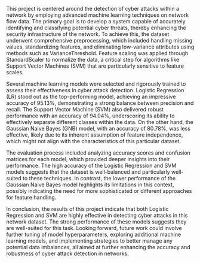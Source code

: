 This project is centered around the detection of cyber attacks within a network by employing advanced machine learning techniques on network flow data. The primary goal is to develop a system capable of accurately identifying and classifying potential cyber threats, thereby enhancing the security infrastructure of the network. To achieve this, the dataset underwent comprehensive preprocessing, which included handling missing values, standardizing features, and eliminating low-variance attributes using methods such as VarianceThreshold. Feature scaling was applied through StandardScaler to normalize the data, a critical step for algorithms like Support Vector Machines (SVM) that are particularly sensitive to feature scales.

Several machine learning models were selected and rigorously trained to assess their effectiveness in cyber attack detection. Logistic Regression (LR) stood out as the top-performing model, achieving an impressive accuracy of 95.13%, demonstrating a strong balance between precision and recall. The Support Vector Machine (SVM) also delivered robust performance with an accuracy of 94.04%, underscoring its ability to effectively separate different classes within the data. On the other hand, the Gaussian Naive Bayes (GNB) model, with an accuracy of 80.78%, was less effective, likely due to its inherent assumption of feature independence, which might not align with the characteristics of this particular dataset.

The evaluation process included analyzing accuracy scores and confusion matrices for each model, which provided deeper insights into their performance. The high accuracy of the Logistic Regression and SVM models suggests that the dataset is well-balanced and particularly well-suited to these techniques. In contrast, the lower performance of the Gaussian Naive Bayes model highlights its limitations in this context, possibly indicating the need for more sophisticated or different approaches for feature handling.

In conclusion, the results of this project indicate that both Logistic Regression and SVM are highly effective in detecting cyber attacks in this network dataset. The strong performance of these models suggests they are well-suited for this task. Looking forward, future work could involve further tuning of model hyperparameters, exploring additional machine learning models, and implementing strategies to better manage any potential data imbalances, all aimed at further enhancing the accuracy and robustness of cyber attack detection in networks.
